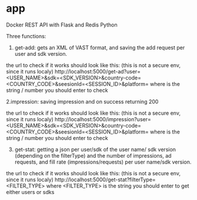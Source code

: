 # app
Docker REST API with Flask and Redis Python 



Three functions:
1. get-add: 
gets an XML of VAST format, and saving the add request per user and sdk version.

the url to check if it works should look like this: (this is not a secure env, since it runs localy)
http://localhost:5000/get-ad?user=<USER_NAME>&sdk=<SDK_VERSION>&country-code=<COUNTRY_CODE>&seesionId=<SESSION_ID>&platform=<PLATFORM>
where <SOMETHING> is the string / number you should enter to check

2.impression: 
saving impression and on success returning 200 

the url to check if it works should look like this: (this is not a secure env, since it runs localy)
http://localhost:5000/impression?user=<USER_NAME>&sdk=<SDK_VERSION>&country-code=<COUNTRY_CODE>&seesionId=<SESSION_ID>&platform=<PLATFORM>
where <SOMETHING> is the string / number you should enter to check

3. get-stat: 
getting a json per user/sdk of the user name/ sdk version (depending on the filterType) 
and the number of impressions, ad requests, and fill rate (impressions/requests) per user name/sdk version.

the url to check if it works should look like this: (this is not a secure env, since it runs localy)
http://localhost:5000/get-stat?filterType=<FILTER_TYPE>
where <FILTER_TYPE> is the string you should enter to get either users or sdks



